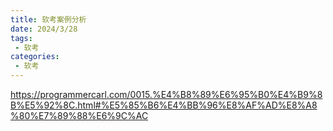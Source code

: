 ```yaml
---
title: 软考案例分析
date: 2024/3/28
tags:
 - 软考
categories:
 - 软考
---
```

https://programmercarl.com/0015.%E4%B8%89%E6%95%B0%E4%B9%8B%E5%92%8C.html#%E5%85%B6%E4%BB%96%E8%AF%AD%E8%A8%80%E7%89%88%E6%9C%AC
